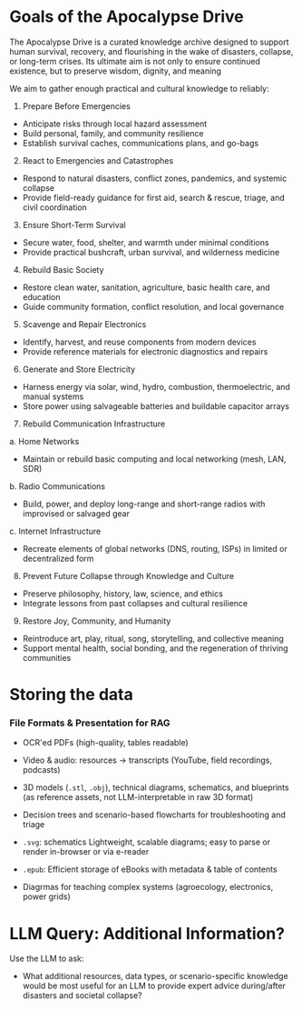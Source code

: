 # Goals of the Apocalypse Drive

The Apocalypse Drive is a curated knowledge archive designed to support human survival, recovery,
and flourishing in the wake of disasters, collapse, or long-term crises. Its ultimate aim is not
only to ensure continued existence, but to preserve wisdom, dignity, and meaning

We aim to gather enough practical and cultural knowledge to reliably:
1. Prepare Before Emergencies
  * Anticipate risks through local hazard assessment
  * Build personal, family, and community resilience
  * Establish survival caches, communications plans, and go-bags

2. React to Emergencies and Catastrophes
  * Respond to natural disasters, conflict zones, pandemics, and systemic collapse
  * Provide field-ready guidance for first aid, search & rescue, triage, and civil coordination

3. Ensure Short-Term Survival
  * Secure water, food, shelter, and warmth under minimal conditions
  * Provide practical bushcraft, urban survival, and wilderness medicine

4. Rebuild Basic Society
  * Restore clean water, sanitation, agriculture, basic health care, and education
  * Guide community formation, conflict resolution, and local governance

5. Scavenge and Repair Electronics
  * Identify, harvest, and reuse components from modern devices
  * Provide reference materials for electronic diagnostics and repairs

6. Generate and Store Electricity
  * Harness energy via solar, wind, hydro, combustion, thermoelectric, and manual systems
  * Store power using salvageable batteries and buildable capacitor arrays

7. Rebuild Communication Infrastructure

a. Home Networks
  * Maintain or rebuild basic computing and local networking (mesh, LAN, SDR)

b. Radio Communications
  * Build, power, and deploy long-range and short-range radios with improvised or salvaged gear

c. Internet Infrastructure
  * Recreate elements of global networks (DNS, routing, ISPs) in limited or decentralized form

8. Prevent Future Collapse through Knowledge and Culture
  * Preserve philosophy, history, law, science, and ethics
  * Integrate lessons from past collapses and cultural resilience

9. Restore Joy, Community, and Humanity
  * Reintroduce art, play, ritual, song, storytelling, and collective meaning
  * Support mental health, social bonding, and the regeneration of thriving communities


# Storing the data

### File Formats & Presentation for RAG

* OCR'ed PDFs (high-quality, tables readable)
* Video & audio: resources → transcripts (YouTube, field recordings, podcasts)
* 3D models (`.stl`, `.obj`), technical diagrams, schematics, and blueprints (as reference assets, not LLM-interpretable in raw 3D format)
* Decision trees and scenario-based flowcharts for troubleshooting and triage

* `.svg`: schematics Lightweight, scalable diagrams; easy to parse or render in-browser or via e-reader
* `.epub`: Efficient storage of eBooks with metadata & table of contents
* Diagrmas for teaching complex systems (agroecology, electronics, power grids)


# LLM Query: Additional Information?

Use the LLM to ask:
* What additional resources, data types, or scenario-specific knowledge would be most useful for an LLM to provide expert advice during/after disasters and societal collapse?
